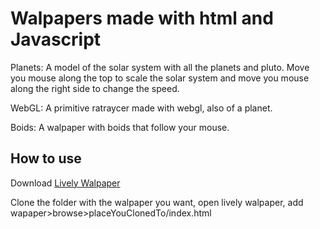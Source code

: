 # Walpapers made with html and Javascript

Planets: A model of the solar system with all the planets and pluto. Move you mouse along the top to scale the solar system and move you mouse along the right side to change the speed.

WebGL: A primitive ratraycer made with webgl, also of a planet.

Boids: A walpaper with boids that follow your mouse.

## How to use

Download [Lively Walpaper](https://rocksdanister.github.io/lively/)

Clone the folder with the walpaper you want, open lively walpaper, add wapaper>browse>placeYouClonedTo/index.html 
